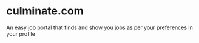 # culminate.com
An easy job portal that finds and show you jobs as per your preferences in your profile

